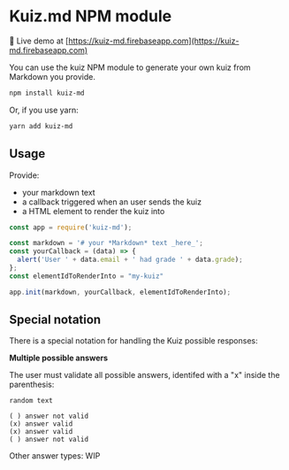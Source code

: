 # Kuiz.md NPM module

:dart: Live demo at [https://kuiz-md.firebaseapp.com](https://kuiz-md.firebaseapp.com)

You can use the kuiz NPM module to generate your own kuiz from Markdown you provide.

```bash
npm install kuiz-md
```

Or, if you use yarn:
```bash
yarn add kuiz-md
```

## Usage

Provide:

- your markdown text
- a callback triggered when an user sends the kuiz
- a HTML element to render the kuiz into

```javascript
const app = require('kuiz-md');

const markdown = '# your *Markdown* text _here_';
const yourCallback = (data) => {
  alert('User ' + data.email + ' had grade ' + data.grade);
};
const elementIdToRenderInto = "my-kuiz"

app.init(markdown, yourCallback, elementIdToRenderInto);
```

## Special notation

There is a special notation for handling the Kuiz possible responses:

**Multiple possible answers**

The user must validate all possible answers, identifed with a "x" inside the parenthesis:
```
random text

( ) answer not valid
(x) answer valid
(x) answer valid
( ) answer not valid
```

Other answer types: WIP
